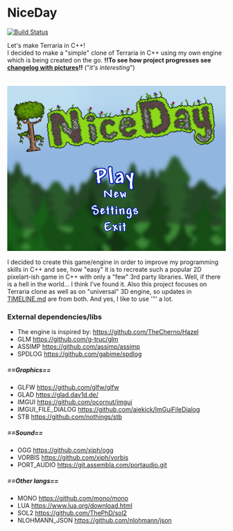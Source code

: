 # NiceDay
[![Build Status](https://travis-ci.com/Cooble/NiceDay.svg?branch=master)](https://travis-ci.com/Cooble/NiceDay)

Let's make Terraria in C++!  
I decided to make a "simple" clone of Terraria in C++ using my own engine which is being created on the go. 
**!!To see how project progresses see** [**changelog with pictures**](screenshots/TIMELINE.md)**!!** ("*it's interesting*")
<br>  
<br>
![Alt text](screenshots/back_logo.png?raw=false "logo")

I decided to create this game/engine in order to improve my programming skills in C++ and see, 
how "easy" it is to recreate such a popular 2D pixelart-ish game in C++ with only a "few" 3rd party libraries. 
Well, if there is a hell in the world... I think I've found it.
Also this project focuses on Terraria clone as well as on "universal" 3D engine, 
so updates in [TIMELINE.md](screenshots/TIMELINE.md) are from both.
And yes, I like to use '"' a lot.


### External dependencies/libs
- The engine is inspired by: https://github.com/TheCherno/Hazel   
- GLM https://github.com/g-truc/glm
- ASSIMP https://github.com/assimp/assimp
- SPDLOG https://github.com/gabime/spdlog

##### ==Graphics==
- GLFW https://github.com/glfw/glfw
- GLAD https://glad.dav1d.de/
- IMGUI https://github.com/ocornut/imgui
- IMGUI_FILE_DIALOG https://github.com/aiekick/ImGuiFileDialog
- STB https://github.com/nothings/stb

##### ==Sound==
- OGG https://github.com/xiph/ogg
- VORBIS https://github.com/xiph/vorbis
- PORT_AUDIO https://git.assembla.com/portaudio.git

##### ==Other langs==
- MONO https://github.com/mono/mono
- LUA https://www.lua.org/download.html
- SOL2 https://github.com/ThePhD/sol2
- NLOHMANN_JSON https://github.com/nlohmann/json
